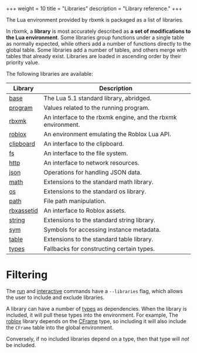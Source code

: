 +++
weight = 10
title = "Libraries"
description = "Library reference."
+++

The Lua environment provided by rbxmk is packaged as a list of libraries.

In rbxmk, a **library** is most accurately described as **a set of modifications
to the Lua environment**. Some libraries group functions under a single table as
normally expected, while others add a number of functions directly to the global
table. Some libraries add a number of tables, and others merge with tables that
already exist. Libraries are loaded in ascending order by their priority value.

The following libraries are available:

<div class="api-list">

Library                                | Description
---------------------------------------|------------
[base](api/libraries/base)             | The Lua 5.1 standard library, abridged.
[program](api/libraries/program)       | Values related to the running program.
[rbxmk](api/libraries/rbxmk)           | An interface to the rbxmk engine, and the rbxmk environment.
[roblox](api/libraries/roblox)         | An environment emulating the Roblox Lua API.
[clipboard](api/libraries/clipboard)   | An interface to the clipboard.
[fs](api/libraries/fs)                 | An interface to the file system.
[http](api/libraries/http)             | An interface to network resources.
[json](api/libraries/json)             | Operations for handling JSON data.
[math](api/libraries/math)             | Extensions to the standard math library.
[os](api/libraries/os)                 | Extensions to the standard os library.
[path](api/libraries/path)             | File path manipulation.
[rbxassetid](api/libraries/rbxassetid) | An interface to Roblox assets.
[string](api/libraries/string)         | Extensions to the standard string library.
[sym](api/libraries/sym)               | Symbols for accessing instance metadata.
[table](api/libraries/table)           | Extensions to the standard table library.
[types](api/libraries/types)           | Fallbacks for constructing certain types.

</div>

# Filtering
The [run](command/run) and [interactive](command/interactice) commands have a
`--libraries` flag, which allows the user to include and exclude libraries.

A library can have a number of [types](api/types) as dependencies. When the
library is included, it will pull these types into the environment. For example,
The [roblox](api/libraries/roblox) library depends on the [CFrame](types/CFrame)
type, so including it will also include the `CFrame` table into the global
environment.

Conversely, if no included libraries depend on a type, then that type will *not*
be included.
